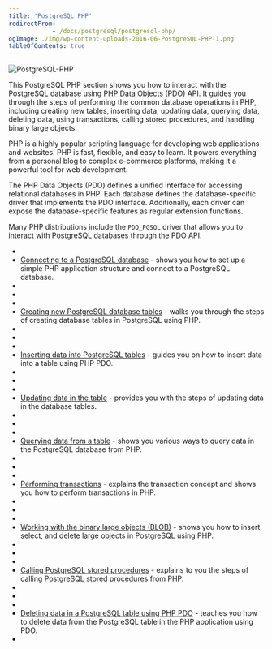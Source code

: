 ```yaml
---
title: 'PostgreSQL PHP'
redirectFrom: 
            - /docs/postgresql/postgresql-php/
ogImage: ./img/wp-content-uploads-2016-06-PostgreSQL-PHP-1.png
tableOfContents: true
---
```



![PostgreSQL-PHP](./img/wp-content-uploads-2016-06-PostgreSQL-PHP-1.png)





This PostgreSQL PHP section shows you how to interact with the PostgreSQL database using [PHP Data Objects](http://php.net/manual/en/book.pdo.php) (PDO) API. It guides you through the steps of performing the common database operations in PHP, including creating new tables, inserting data, updating data, querying data, deleting data, using transactions, calling stored procedures, and handling binary large objects.





PHP is a highly popular scripting language for developing web applications and websites. PHP is fast, flexible, and easy to learn. It powers everything from a personal blog to complex e-commerce platforms, making it a powerful tool for web development.





The PHP Data Objects (PDO) defines a unified interface for accessing relational databases in PHP. Each database defines the database-specific driver that implements the PDO interface. Additionally, each driver can expose the database-specific features as regular extension functions.





Many PHP distributions include the `PDO_PGSQL` driver that allows you to interact with PostgreSQL databases through the PDO API.





- 
- [Connecting to a PostgreSQL database](https://www.postgresqltutorial.com/postgresql-php/connect/) - shows you how to set up a simple PHP application structure and connect to a PostgreSQL database.
- 
-
- 
- [Creating new PostgreSQL database tables](https://www.postgresqltutorial.com/postgresql-php/create-tables/) - walks you through the steps of creating database tables in PostgreSQL using PHP.
- 
-
- 
- [Inserting data into PostgreSQL tables](https://www.postgresqltutorial.com/postgresql-php/insert/) - guides you on how to insert data into a table using PHP PDO.
- 
-
- 
- [Updating data in the table](https://www.postgresqltutorial.com/postgresql-php/update/) - provides you with the steps of updating data in the database tables.
- 
-
- 
- [Querying data from a table](https://www.postgresqltutorial.com/postgresql-php/query/) - shows you various ways to query data in the PostgreSQL database from PHP.
- 
-
- 
- [Performing transactions](https://www.postgresqltutorial.com/postgresql-php/transaction/) - explains the transaction concept and shows you how to perform transactions in PHP.
- 
-
- 
- [Working with the binary large objects (BLOB)](https://www.postgresqltutorial.com/postgresql-php/postgresql-blob/) - shows you how to insert, select, and delete large objects in PostgreSQL using PHP.
- 
-
- 
- [Calling PostgreSQL stored procedures](https://www.postgresqltutorial.com/postgresql-php/call-stored-procedures/) - explains to you the steps of calling [PostgreSQL stored procedures](https://www.postgresqltutorial.com/postgresql-stored-procedures/) from PHP.
- 
-
- 
- [Deleting data in a PostgreSQL table using PHP PDO](https://www.postgresqltutorial.com/postgresql-php/delete/) - teaches you how to delete data from the PostgreSQL table in the PHP application using PDO.
- 


